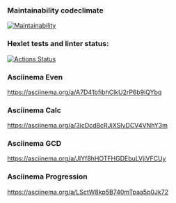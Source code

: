 ### Maintainability codeclimate
[![Maintainability](https://api.codeclimate.com/v1/badges/922abbe8829794f38b37/maintainability)](https://codeclimate.com/github/Someloseyouth/java-project-61/maintainability)
### Hexlet tests and linter status:
[![Actions Status](https://github.com/Someloseyouth/java-project-61/workflows/hexlet-check/badge.svg)](https://github.com/Someloseyouth/java-project-61/actions)

### Asciinema Even
https://asciinema.org/a/A7D41bfibhClkU2rP6b9iQYbq

### Asciinema Calc
https://asciinema.org/a/3icDcd8cRJjXSIyDCV4VNhY3m

### Asciinema GCD
https://asciinema.org/a/JIYf8hHOTFHGDEbuLVjiVFCUy

### Asciinema Progression
https://asciinema.org/a/LSctW8kp5B740mTpaa5p0Jk72
